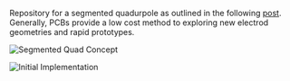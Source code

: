 Repository for a segmented quadurpole as outlined in the following [post](http://www.clowersresearch.com/main/?p=764).  Generally, PCBs provide a low cost method to exploring new electrod geometries and rapid prototypes.  

![Segmented Quad Concept](http://www.clowersresearch.com/main/wp-content/uploads/2019/02/CubeQuad_SLDASM-1024x643.png)

![Initial Implementation](http://www.clowersresearch.com/main/wp-content/uploads/2019/02/PCB_Quad_v3-768x1024.jpg)
